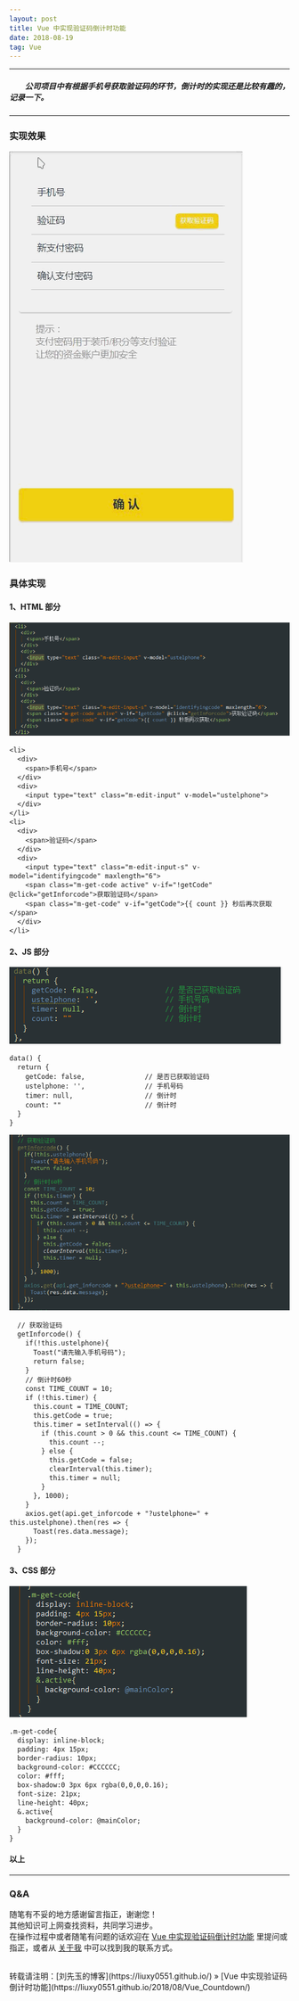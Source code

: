```yaml
---
layout: post
title: Vue 中实现验证码倒计时功能
date: 2018-08-19
tag: Vue
---
```


___
##### 　　公司项目中有根据手机号获取验证码的环节，倒计时的实现还是比较有趣的，记录一下。

___

### 实现效果

![](/images/posts/Vue_Countdown/1.gif)


### 具体实现

#### 1、HTML 部分

![](/images/posts/Vue_Countdown/2.png)

    <li>
      <div>
        <span>手机号</span>
      </div>
      <div>
        <input type="text" class="m-edit-input" v-model="ustelphone">
      </div>
    </li>
    <li>
      <div>
        <span>验证码</span>
      </div>
      <div>
        <input type="text" class="m-edit-input-s" v-model="identifyingcode" maxlength="6">
        <span class="m-get-code active" v-if="!getCode" @click="getInforcode">获取验证码</span>
        <span class="m-get-code" v-if="getCode">{{ count }} 秒后再次获取</span>
      </div>
    </li>

#### 2、JS 部分

![](/images/posts/Vue_Countdown/3.png)

    data() {
      return {
        getCode: false,               // 是否已获取验证码
        ustelphone: '',               // 手机号码
        timer: null,                  // 倒计时
        count: ""                     // 倒计时
      }
    }

![](/images/posts/Vue_Countdown/4.png)

      // 获取验证码
      getInforcode() {
        if(!this.ustelphone){
          Toast("请先输入手机号码");
          return false;
        }
        // 倒计时60秒
        const TIME_COUNT = 10;
        if (!this.timer) {
          this.count = TIME_COUNT;
          this.getCode = true;
          this.timer = setInterval(() => {
            if (this.count > 0 && this.count <= TIME_COUNT) {
              this.count --;
            } else {
              this.getCode = false;
              clearInterval(this.timer);
              this.timer = null;
            }
          }, 1000);
        }
        axios.get(api.get_inforcode + "?ustelphone=" + this.ustelphone).then(res => {
          Toast(res.data.message);
        });
      }
      
#### 3、CSS 部分

![](/images/posts/Vue_Countdown/5.png)

    .m-get-code{
      display: inline-block;
      padding: 4px 15px;
      border-radius: 10px;
      background-color: #CCCCCC;
      color: #fff;
      box-shadow:0 3px 6px rgba(0,0,0,0.16);
      font-size: 21px;
      line-height: 40px;
      &.active{
        background-color: @mainColor;
      }
    }


#### 以上

___
### Q&A

随笔有不妥的地方感谢留言指正，谢谢您！  
其他知识可上网查找资料，共同学习进步。  
在操作过程中或者随笔有问题的话欢迎在 [Vue 中实现验证码倒计时功能](https://liuxy0551.github.io/2018/08/Vue_Countdown/) 里提问或指正，或者从 [关于我](https://liuxy0551.github.io/about/) 中可以找到我的联系方式。


<br>
转载请注明：[刘先玉的博客](https://liuxy0551.github.io/) » [Vue 中实现验证码倒计时功能](https://liuxy0551.github.io/2018/08/Vue_Countdown/)
